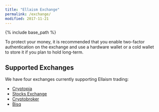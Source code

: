 ```yaml
---
title: "Ellaism Exchange"
permalink: /exchange/
modified: 2017-11-21
---
```


{% include base_path %}

To protect your money, it is recommended that you enable two-factor authentication on the exchange and use a hardware wallet or a cold wallet to store it if you plan to hold long-term.

## Supported Exchanges

We have four exchanges currently supporting Ellaism trading:

* [Cryptopia](https://www.cryptopia.co.nz/Exchange?market=ELLA_BTC)
* [Stocks Exchange](https://stocks.exchange/trade/ELLA/BTC)
* [Cryptobroker](https://trade.cryptobroker.io/markets/ellabtc)
* [Bisq](https://bisq.network/)
